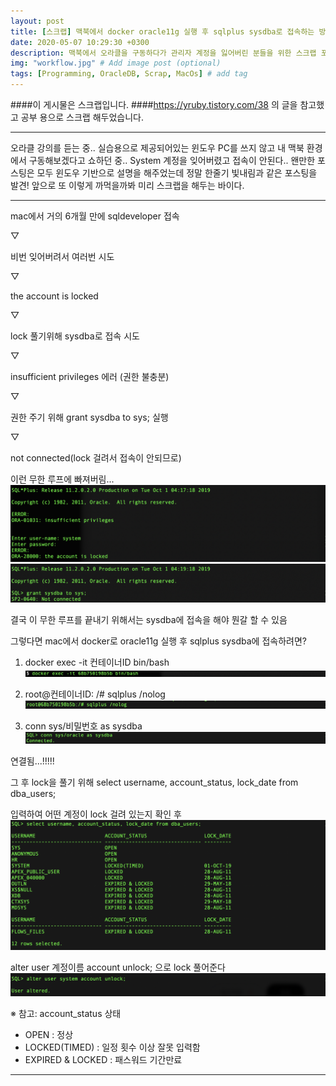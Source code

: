 ```yaml
---
layout: post
title: [스크랩] 맥북에서 docker oracle11g 실행 후 sqlplus sysdba로 접속하는 방법..!
date: 2020-05-07 10:29:30 +0300
description: 맥북에서 오라클을 구동하다가 관리자 계정을 잃어버린 분들을 위한 스크랩 포스팅입니다. # Add post description (optional)
img: "workflow.jpg" # Add image post (optional)
tags: [Programming, OracleDB, Scrap, MacOs] # add tag
---
```


####이 게시물은 스크랩입니다.
####https://yruby.tistory.com/38 의 글을 참고했고 공부 용으로 스크랩 해두었습니다.
<hr>

오라클 강의를 듣는 중..
실습용으로 제공되어있는 윈도우 PC를 쓰지 않고 내 맥북 환경에서 구동해보겠다고 쇼하던 중..
System 계정을 잊어버렸고 접속이 안된다..
왠만한 포스팅은 모두 윈도우 기반으로 설명을 해주었는데 정말 한줄기 빛내림과 같은 포스팅을 발견!
앞으로 또 이렇게 까먹을까봐 미리 스크랩을 해두는 바이다.

<hr>
mac에서 거의 6개월 만에 sqldeveloper 접속

▽

비번 잊어버려서 여러번 시도

▽

the account is locked

▽

lock 풀기위해 sysdba로 접속 시도

▽

insufficient privileges 에러 (권한 불충분)

▽

권한 주기 위해 grant sysdba to sys; 실행

▽

not connected(lock 걸려서 접속이 안되므로)



이런 무한 루프에 빠져버림...
![ex_scs_1](../assets/img/Post_200507/Post_200507_1.png)
![ex_scs_2](../assets/img/Post_200507/Post_200507_2.png)


결국 이 무한 루프를 끝내기 위해서는 sysdba에 접속을 해야 뭔갈 할 수 있음

그렇다면 mac에서 docker로 oracle11g 실행 후 sqlplus sysdba에 접속하려면?

1. docker exec -it 컨테이너ID bin/bash
![ex_scs_3](../assets/img/Post_200507/Post_200507_3.png)

2. root@컨테이너ID: /# sqlplus /nolog
![ex_scs_4](../assets/img/Post_200507/Post_200507_4.png)

 3. conn sys/비밀번호 as sysdba
![ex_scs_5](../assets/img/Post_200507/Post_200507_5.png)

연결됨...!!!!!



그 후 lock을 풀기 위해 select username, account_status, lock_date from dba_users;

입력하여 어떤 계정이 lock 걸려 있는지 확인 후
![ex_scs_6](../assets/img/Post_200507/Post_200507_6.png)

alter user 계정이름 account unlock; 으로 lock 풀어준다
![ex_scs_7](../assets/img/Post_200507/Post_200507_7.png)

※ 참고: account_status 상태

 - OPEN : 정상
 - LOCKED(TIMED) : 일정 횟수 이상 잘못 입력함
 - EXPIRED & LOCKED : 패스워드 기간만료

 <hr>
